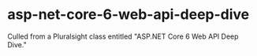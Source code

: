 # asp-net-core-6-web-api-deep-dive
Culled from a Pluralsight class entitled "ASP.NET Core 6 Web API Deep Dive."
